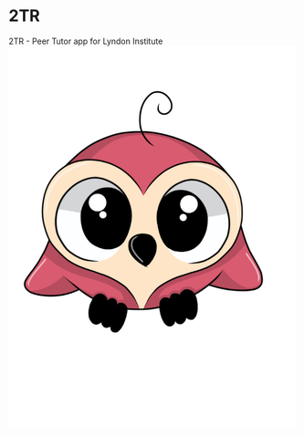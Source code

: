 # 2TR
2TR - Peer Tutor app for Lyndon Institute 
![logo](https://github.com/ramonidea/2TR/blob/master/owl.JPG)
